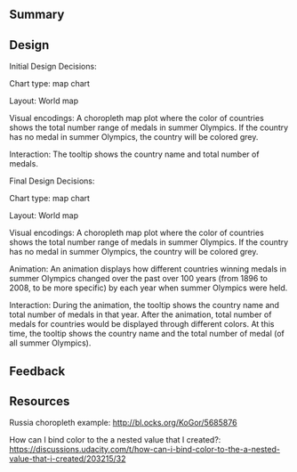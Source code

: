 ## Summary




## Design

Initial Design Decisions: 

Chart type: map chart

Layout: World map

Visual encodings: A choropleth map plot where the color of countries shows the total number range of medals in summer Olympics. If the country has no medal in summer Olympics, the country will be colored grey.

Interaction: The tooltip shows the country name and total number of medals. 

Final Design Decisions:

Chart type: map chart

Layout: World map

Visual encodings: A choropleth map plot where the color of countries shows the total number range of medals in summer Olympics. If the country has no medal in summer Olympics, the country will be colored grey.


Animation: An animation displays how different countries winning medals in summer Olympics changed over the past over 100 years (from 1896 to 2008, to be more specific) by each year when summer Olympics were held. 

 
Interaction: During the animation, the tooltip shows the country name and total number of medals in that year. After the animation, total number of medals for countries would be displayed through different colors. At this time, the tooltip shows the country name and the total number of medal (of all summer Olympics).


## Feedback


## Resources

Russia choropleth example:  http://bl.ocks.org/KoGor/5685876

How can I bind color to the a nested value that I created?: https://discussions.udacity.com/t/how-can-i-bind-color-to-the-a-nested-value-that-i-created/203215/32
